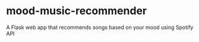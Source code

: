 # mood-music-recommender
 A Flask web app that recommends songs based on your mood using Spotify API
